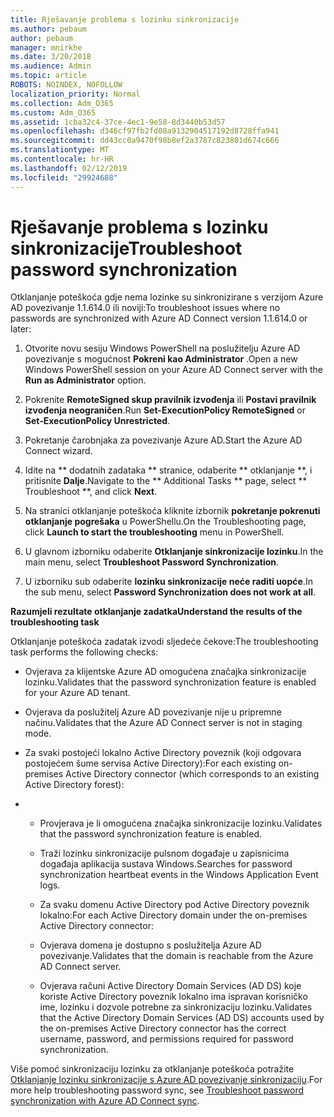 ```yaml
---
title: Rješavanje problema s lozinku sinkronizacije
ms.author: pebaum
author: pebaum
manager: mnirkhe
ms.date: 3/20/2018
ms.audience: Admin
ms.topic: article
ROBOTS: NOINDEX, NOFOLLOW
localization_priority: Normal
ms.collection: Adm_O365
ms.custom: Adm_O365
ms.assetid: 1cba32c4-37ce-4ec1-9e58-8d3440b53d57
ms.openlocfilehash: d346cf97fb2fd08a9132904517192d8728ffa941
ms.sourcegitcommit: dd43cc0a9470f98b8ef2a3787c823801d674c666
ms.translationtype: MT
ms.contentlocale: hr-HR
ms.lasthandoff: 02/12/2019
ms.locfileid: "29924688"
---
```

# <a name="troubleshoot-password-synchronization"></a><span data-ttu-id="58b58-102">Rješavanje problema s lozinku sinkronizacije</span><span class="sxs-lookup"><span data-stu-id="58b58-102">Troubleshoot password synchronization</span></span>

<span data-ttu-id="58b58-103">Otklanjanje poteškoća gdje nema lozinke su sinkronizirane s verzijom Azure AD povezivanje 1.1.614.0 ili noviji:</span><span class="sxs-lookup"><span data-stu-id="58b58-103">To troubleshoot issues where no passwords are synchronized with Azure AD Connect version 1.1.614.0 or later:</span></span>
  
1. <span data-ttu-id="58b58-104">Otvorite novu sesiju Windows PowerShell na poslužitelju Azure AD povezivanje s mogućnost **Pokreni kao Administrator** .</span><span class="sxs-lookup"><span data-stu-id="58b58-104">Open a new Windows PowerShell session on your Azure AD Connect server with the **Run as Administrator** option.</span></span> 
    
2. <span data-ttu-id="58b58-105">Pokrenite **RemoteSigned skup pravilnik izvođenja** ili **Postavi pravilnik izvođenja neograničen**.</span><span class="sxs-lookup"><span data-stu-id="58b58-105">Run **Set-ExecutionPolicy RemoteSigned** or **Set-ExecutionPolicy Unrestricted**.</span></span> 
    
3. <span data-ttu-id="58b58-106">Pokretanje čarobnjaka za povezivanje Azure AD.</span><span class="sxs-lookup"><span data-stu-id="58b58-106">Start the Azure AD Connect wizard.</span></span>
    
4. <span data-ttu-id="58b58-107">Idite na \*\* dodatnih zadataka \*\* stranice, odaberite \*\* otklanjanje \*\*, i pritisnite **Dalje**.</span><span class="sxs-lookup"><span data-stu-id="58b58-107">Navigate to the \*\* Additional Tasks \*\* page, select \*\* Troubleshoot \*\*, and click **Next**.</span></span> 
    
5. <span data-ttu-id="58b58-108">Na stranici otklanjanje poteškoća kliknite izbornik **pokretanje pokrenuti otklanjanje pogrešaka** u PowerShellu.</span><span class="sxs-lookup"><span data-stu-id="58b58-108">On the Troubleshooting page, click **Launch to start the troubleshooting** menu in PowerShell.</span></span> 
    
6. <span data-ttu-id="58b58-109">U glavnom izborniku odaberite **Otklanjanje sinkronizacije lozinku**.</span><span class="sxs-lookup"><span data-stu-id="58b58-109">In the main menu, select **Troubleshoot Password Synchronization**.</span></span> 
    
7. <span data-ttu-id="58b58-110">U izborniku sub odaberite **lozinku sinkronizacije neće raditi uopće**.</span><span class="sxs-lookup"><span data-stu-id="58b58-110">In the sub menu, select **Password Synchronization does not work at all**.</span></span> 
    
 <span data-ttu-id="58b58-111">**Razumjeli rezultate otklanjanje zadatka**</span><span class="sxs-lookup"><span data-stu-id="58b58-111">**Understand the results of the troubleshooting task**</span></span>
  
<span data-ttu-id="58b58-112">Otklanjanje poteškoća zadatak izvodi sljedeće čekove:</span><span class="sxs-lookup"><span data-stu-id="58b58-112">The troubleshooting task performs the following checks:</span></span>
  
- <span data-ttu-id="58b58-113">Ovjerava za klijentske Azure AD omogućena značajka sinkronizacije lozinku.</span><span class="sxs-lookup"><span data-stu-id="58b58-113">Validates that the password synchronization feature is enabled for your Azure AD tenant.</span></span>
    
- <span data-ttu-id="58b58-114">Ovjerava da poslužitelj Azure AD povezivanje nije u pripremne načinu.</span><span class="sxs-lookup"><span data-stu-id="58b58-114">Validates that the Azure AD Connect server is not in staging mode.</span></span>
    
- <span data-ttu-id="58b58-115">Za svaki postojeći lokalno Active Directory poveznik (koji odgovara postojećem šume servisa Active Directory):</span><span class="sxs-lookup"><span data-stu-id="58b58-115">For each existing on-premises Active Directory connector (which corresponds to an existing Active Directory forest):</span></span>
    
- 
  - <span data-ttu-id="58b58-116">Provjerava je li omogućena značajka sinkronizacije lozinku.</span><span class="sxs-lookup"><span data-stu-id="58b58-116">Validates that the password synchronization feature is enabled.</span></span>
    
  - <span data-ttu-id="58b58-117">Traži lozinku sinkronizacije pulsnom događaje u zapisnicima događaja aplikacija sustava Windows.</span><span class="sxs-lookup"><span data-stu-id="58b58-117">Searches for password synchronization heartbeat events in the Windows Application Event logs.</span></span>
    
  - <span data-ttu-id="58b58-118">Za svaku domenu Active Directory pod Active Directory poveznik lokalno:</span><span class="sxs-lookup"><span data-stu-id="58b58-118">For each Active Directory domain under the on-premises Active Directory connector:</span></span>
    
  - <span data-ttu-id="58b58-119">Ovjerava domena je dostupno s poslužitelja Azure AD povezivanje.</span><span class="sxs-lookup"><span data-stu-id="58b58-119">Validates that the domain is reachable from the Azure AD Connect server.</span></span>
    
  - <span data-ttu-id="58b58-120">Ovjerava računi Active Directory Domain Services (AD DS) koje koriste Active Directory poveznik lokalno ima ispravan korisničko ime, lozinku i dozvole potrebne za sinkronizaciju lozinku.</span><span class="sxs-lookup"><span data-stu-id="58b58-120">Validates that the Active Directory Domain Services (AD DS) accounts used by the on-premises Active Directory connector has the correct username, password, and permissions required for password synchronization.</span></span>
    
<span data-ttu-id="58b58-121">Više pomoć sinkronizaciju lozinku za otklanjanje poteškoća potražite [Otklanjanje lozinku sinkronizacije s Azure AD povezivanje sinkronizaciju](https://docs.microsoft.com/azure/active-directory/connect/active-directory-aadconnectsync-troubleshoot-password-synchronization).</span><span class="sxs-lookup"><span data-stu-id="58b58-121">For more help troubleshooting password sync, see [Troubleshoot password synchronization with Azure AD Connect sync](https://docs.microsoft.com/azure/active-directory/connect/active-directory-aadconnectsync-troubleshoot-password-synchronization).</span></span>
  

